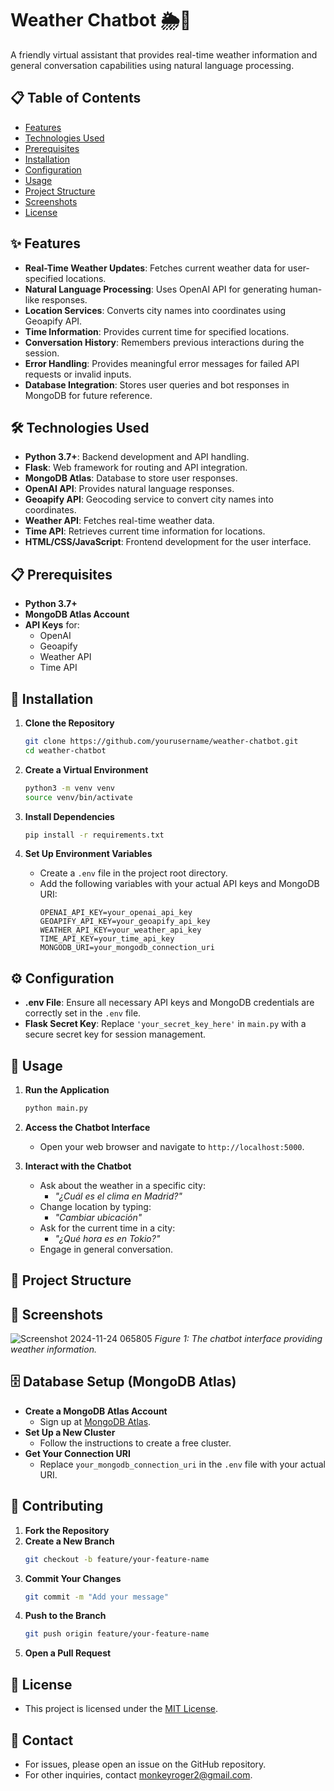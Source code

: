 # Weather Chatbot 🌦️🤖

A friendly virtual assistant that provides real-time weather information and general conversation capabilities using natural language processing.

## 📋 Table of Contents

- [Features](#features)
- [Technologies Used](#technologies-used)
- [Prerequisites](#prerequisites)
- [Installation](#installation)
- [Configuration](#configuration)
- [Usage](#usage)
- [Project Structure](#project-structure)
- [Screenshots](#screenshots)
- [License](#license)

## ✨ Features

- **Real-Time Weather Updates**: Fetches current weather data for user-specified locations.
- **Natural Language Processing**: Uses OpenAI API for generating human-like responses.
- **Location Services**: Converts city names into coordinates using Geoapify API.
- **Time Information**: Provides current time for specified locations.
- **Conversation History**: Remembers previous interactions during the session.
- **Error Handling**: Provides meaningful error messages for failed API requests or invalid inputs.
- **Database Integration**: Stores user queries and bot responses in MongoDB for future reference.

## 🛠️ Technologies Used

- **Python 3.7+**: Backend development and API handling.
- **Flask**: Web framework for routing and API integration.
- **MongoDB Atlas**: Database to store user responses.
- **OpenAI API**: Provides natural language responses.
- **Geoapify API**: Geocoding service to convert city names into coordinates.
- **Weather API**: Fetches real-time weather data.
- **Time API**: Retrieves current time information for locations.
- **HTML/CSS/JavaScript**: Frontend development for the user interface.

## 📋 Prerequisites

- **Python 3.7+**
- **MongoDB Atlas Account**
- **API Keys** for:
  - OpenAI
  - Geoapify
  - Weather API
  - Time API

## 🚀 Installation

1. **Clone the Repository**
    ```bash
    git clone https://github.com/yourusername/weather-chatbot.git
    cd weather-chatbot
    ```

2. **Create a Virtual Environment**
    ```bash
    python3 -m venv venv
    source venv/bin/activate
    ```

3. **Install Dependencies**
    ```bash
    pip install -r requirements.txt
    ```

4. **Set Up Environment Variables**
   - Create a `.env` file in the project root directory.
   - Add the following variables with your actual API keys and MongoDB URI:
     ```dotenv
     OPENAI_API_KEY=your_openai_api_key
     GEOAPIFY_API_KEY=your_geoapify_api_key
     WEATHER_API_KEY=your_weather_api_key
     TIME_API_KEY=your_time_api_key
     MONGODB_URI=your_mongodb_connection_uri
     ```

## ⚙️ Configuration

- **.env File**: Ensure all necessary API keys and MongoDB credentials are correctly set in the `.env` file.
- **Flask Secret Key**: Replace `'your_secret_key_here'` in `main.py` with a secure secret key for session management.

## 📖 Usage

1. **Run the Application**
    ```bash
    python main.py
    ```

2. **Access the Chatbot Interface**
   - Open your web browser and navigate to `http://localhost:5000`.

3. **Interact with the Chatbot**
   - Ask about the weather in a specific city:
     - *"¿Cuál es el clima en Madrid?"*
   - Change location by typing:
     - *"Cambiar ubicación"*
   - Ask for the current time in a city:
     - *"¿Qué hora es en Tokio?"*
   - Engage in general conversation.

## 📁 Project Structure

## 📸 Screenshots


![Screenshot 2024-11-24 065805](https://github.com/user-attachments/assets/ba3f3945-1937-4666-a9e0-0c167c4c66c5)
*Figure 1: The chatbot interface providing weather information.*

## 🗄️ Database Setup (MongoDB Atlas)

- **Create a MongoDB Atlas Account**
  - Sign up at [MongoDB Atlas](https://www.mongodb.com/cloud/atlas).
- **Set Up a New Cluster**
  - Follow the instructions to create a free cluster.
- **Get Your Connection URI**
  - Replace `your_mongodb_connection_uri` in the `.env` file with your actual URI.

## 🤝 Contributing

1. **Fork the Repository**
2. **Create a New Branch**
    ```bash
    git checkout -b feature/your-feature-name
    ```
3. **Commit Your Changes**
    ```bash
    git commit -m "Add your message"
    ```
4. **Push to the Branch**
    ```bash
    git push origin feature/your-feature-name
    ```
5. **Open a Pull Request**

## 📄 License

- This project is licensed under the [MIT License](LICENSE).

## 📧 Contact

- For issues, please open an issue on the GitHub repository.
- For other inquiries, contact [monkeyroger2@gmail.com](mailto:monkeyroger2@gmail.com).

